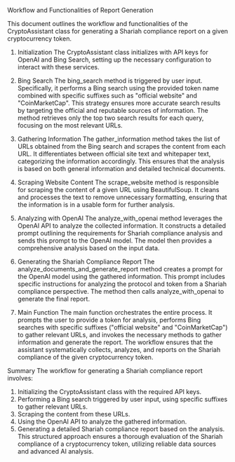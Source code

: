 Workflow and Functionalities of Report Generation

This document outlines the workflow and functionalities of the CryptoAssistant class for generating a Shariah compliance report on a given cryptocurrency token.

1. Initialization
The CryptoAssistant class initializes with API keys for OpenAI and Bing Search, setting up the necessary configuration to interact with these services.

2. Bing Search
The bing_search method is triggered by user input. Specifically, it performs a Bing search using the provided token name combined with specific suffixes such as "official website" and "CoinMarketCap". This strategy ensures more accurate search results by targeting the official and reputable sources of information. The method retrieves only the top two search results for each query, focusing on the most relevant URLs.

3. Gathering Information
The gather_information method takes the list of URLs obtained from the Bing search and scrapes the content from each URL. It differentiates between official site text and whitepaper text, categorizing the information accordingly. This ensures that the analysis is based on both general information and detailed technical documents.

4. Scraping Website Content
The scrape_website method is responsible for scraping the content of a given URL using BeautifulSoup. It cleans and processes the text to remove unnecessary formatting, ensuring that the information is in a usable form for further analysis.

5. Analyzing with OpenAI
The analyze_with_openai method leverages the OpenAI API to analyze the collected information. It constructs a detailed prompt outlining the requirements for Shariah compliance analysis and sends this prompt to the OpenAI model. The model then provides a comprehensive analysis based on the input data.

6. Generating the Shariah Compliance Report
The analyze_documents_and_generate_report method creates a prompt for the OpenAI model using the gathered information. This prompt includes specific instructions for analyzing the protocol and token from a Shariah compliance perspective. The method then calls analyze_with_openai to generate the final report.

7. Main Function
The main function orchestrates the entire process. It prompts the user to provide a token for analysis, performs Bing searches with specific suffixes ("official website" and "CoinMarketCap") to gather relevant URLs, and invokes the necessary methods to gather information and generate the report. The workflow ensures that the assistant systematically collects, analyzes, and reports on the Shariah compliance of the given cryptocurrency token.

Summary
The workflow for generating a Shariah compliance report involves:
1.	Initializing the CryptoAssistant class with the required API keys.
2.	Performing a Bing search triggered by user input, using specific suffixes to gather relevant URLs.
3.	Scraping the content from these URLs.
4.	Using the OpenAI API to analyze the gathered information.
5.	Generating a detailed Shariah compliance report based on the analysis.
This structured approach ensures a thorough evaluation of the Shariah compliance of a cryptocurrency token, utilizing reliable data sources and advanced AI analysis.

